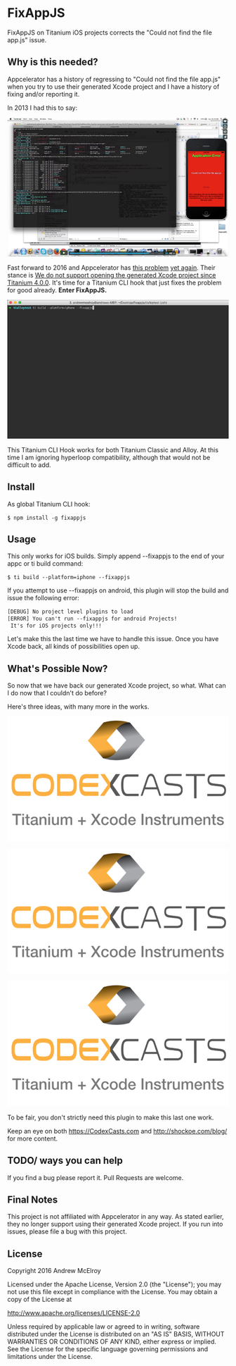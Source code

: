 # FixAppJS

FixAppJS on Titanium iOS projects corrects the "Could not find the file app.js" issue.

## Why is this needed?
Appcelerator has a history of regressing to "Could not find the file app.js" when you try to use their generated Xcode project and I have a history of fixing and/or reporting it.

In 2013 I had this to say:

[![app.js not found from 2013](docs/img/appjsbust-2013.png)](https://vimeo.com/75159222
)

Fast forward to 2016 and Appcelerator has [this problem](https://jira.appcelerator.org/browse/AC-623) [yet again](https://jira.appcelerator.org/browse/TIMOB-20253). Their stance is [We do not support opening the generated Xcode project since Titanium 4.0.0](https://jira.appcelerator.org/browse/AC-4549). It's time for a Titanium CLI hook that just fixes the problem for good already. **Enter FixAppJS.**

![fixappjs](docs/img/fixappjs.gif)

This Titanium CLI Hook works for both Titanium Classic and Alloy. At this time I am ignoring hyperloop compatibility, although that would not be difficult to add.


## Install

As global Titanium CLI hook:

    $ npm install -g fixappjs

## Usage

This only works for iOS builds. Simply append --fixappjs to the end of your appc or ti build command:
```
$ ti build --platform=iphone --fixappjs
```

If you attempt to use --fixappjs on android, this plugin will stop the build and issue the following error:

 ```
[DEBUG] No project level plugins to load
[ERROR] You can't run --fixappjs for android Projects!
  It's for iOS projects only!!!
 ```

 Let's make this the last time we have to handle this issue. Once you have Xcode back, all kinds of possibilities open up.

## What's Possible Now?

So now that we have back our generated Xcode project, so what. What can I do now that I couldn't do before?

Here's three ideas, with many more in the works.

 [![Titanium and Instruments](docs/img/titanium-instruments.png)](https://codexcasts.com/episodes/titanium-and-xcode-instruments-6-3
 )

 [![TiCalabash](docs/img/titanium-instruments.png)](https://codexcasts.com/episodes/ticalabash-getting-started
 )

 [![Titanium React](docs/img/titanium-instruments.png)](https://codexcasts.com/episodes/getting-started-with-react-titanium
 )

To be fair, you don't strictly need this plugin to make this last one work.

 Keep an eye on both https://CodexCasts.com and http://shockoe.com/blog/ for more content.


## TODO/ ways you can help

If you find a bug please report it.
Pull Requests are welcome.

## Final Notes

This project is not affiliated with Appcelerator in any way. As stated earlier, they no longer support using their generated Xcode project. If you run into issues, please file a bug with this project.

## License

Copyright 2016 Andrew McElroy

Licensed under the Apache License, Version 2.0 (the "License");
you may not use this file except in compliance with the License.
You may obtain a copy of the License at

   http://www.apache.org/licenses/LICENSE-2.0

Unless required by applicable law or agreed to in writing, software
distributed under the License is distributed on an "AS IS" BASIS,
WITHOUT WARRANTIES OR CONDITIONS OF ANY KIND, either express or implied.
See the License for the specific language governing permissions and
limitations under the License.
</pre>
